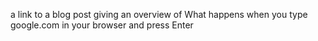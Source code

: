 a link to a blog post giving an overview of  What happens when you type google.com in your browser and press Enter
